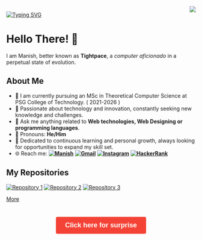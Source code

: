 <img align="right" src="https://visitor-badge.laobi.icu/badge?page_id=Manish210103.Mainsh210103">

<p>
  <a href="https://git.io/typing-svg">
  <img src="https://readme-typing-svg.demolab.com?font=Fira+Code&pause=1000&color=FFFFFF&width=435&lines=Manish;Explorer🚀🎓🔬📚 &size=32" alt="Typing SVG" /></a>
</p>


# Hello There! 👋
I am Manish, better known as **Tightpace**, a _computer aficionado_ in a perpetual state of evolution.


## About Me
- 📖  I am currently pursuing an MSc in Theoretical Computer Science at PSG College of Technology. ( 2021-2026 )
- 🌟 Passionate about technology and innovation, constantly seeking new knowledge and challenges.
- 💬 Ask me anything related to **Web technologies, Web Designing or programming languages**.
- 👨 Pronouns: **He/Him**
- 🚀 Dedicated to continuous learning and personal growth, always looking for opportunities to expand my skill set.
- 🌐 Reach me: 
**[![Manish](https://img.shields.io/badge/LinkedIn-0077B5?style=for-the-badge&logo=linkedin&logoColor=white)](https://www.linkedin.com/in/manishm-2101/)**
**[![Gmail](https://img.shields.io/badge/Gmail-D14836?style=for-the-badge&logo=gmail&logoColor=white)](mailto:manishm210103@gmail.com)**
**[![Instagram](https://img.shields.io/badge/Instagram-E4405F?style=for-the-badge&logo=instagram&logoColor=white)](https://www.instagram.com/manish._.21/)**
**[![HackerRank](https://img.shields.io/badge/HackerRank-2EC866?style=for-the-badge&logo=hackerrank&logoColor=white)](https://www.hackerrank.com/manishm210103)**

## My Repositories

[![Repository 1](https://img.shields.io/badge/Repository%201-Description%201-blue?logo=data:image/svg+xml;base64,PHN2ZyB4bWxucz0iaHR0cDovL3d3dy53My5vcmcvMjAwMC9zdmciIHdpZHRoPSIxOCIgaGVpZ2h0PSIxOCIgdmlld0JveD0iMCAwIDE4IDE4Ij4KPHBhdGggZmlsbD0iIzAwMDAwMCIgZD0iTTE4IDBIOC0xOEw4IDE0IDkgMTQgOEg4eiIvPjwvc3ZnPgo=)](https://github.com/Manish210103/BookMyConsultation)
[![Repository 2](https://img.shields.io/badge/Repository%202-Description%202-blue?logo=data:image/svg+xml;base64,PHN2ZyB4bWxucz0iaHR0cDovL3d3dy53My5vcmcvMjAwMC9zdmciIHdpZHRoPSIxOCIgaGVpZ2h0PSIxOCIgdmlld0JveD0iMCAwIDE4IDE4Ij4KPHBhdGggZmlsbD0iIzAwMDAwMCIgZD0iTTE4IDBIOC0xOEw4IDE0IDkgMTQgOEg4eiIvPjwvc3ZnPgo=)](https://github.com/Manish210103/Phoenix)
[![Repository 3](https://img.shields.io/badge/Repository%203-Description%203-blue?logo=data:image/svg+xml;base64,PHN2ZyB4bWxucz0iaHR0cDovL3d3dy53My5vcmcvMjAwMC9zdmciIHdpZHRoPSIxOCIgaGVpZ2h0PSIxOCIgdmlld0JveD0iMCAwIDE4IDE4Ij4KPHBhdGggZmlsbD0iIzAwMDAwMCIgZD0iTTE4IDBIOC0xOEw4IDE0IDkgMTQgOEg4eiIvPjwvc3ZnPgo=)](https://github.com/Manish210103/Simple-Calculator)

[More](https://github.com/Manish210103?tab=repositories)

#
<div align="center">

<button style="padding: 12px 24px; background-color: #f44336; color: #fff; font-size: 18px; font-weight: bold; border: none; border-radius: 4px;"><a href="./thankyou.html" style="text-decoration: none; color: inherit;">Click here for surprise</a></button>

</div>
